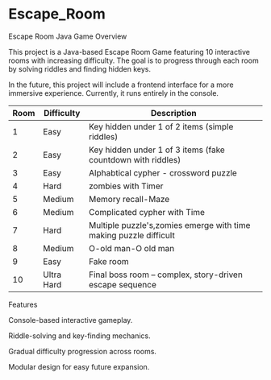 # Escape_Room
Escape Room Java Game
Overview

This project is a Java-based Escape Room Game featuring 10 interactive rooms with increasing difficulty.
The goal is to progress through each room by solving riddles and finding hidden keys.

In the future, this project will include a frontend interface for a more immersive experience.
Currently, it runs entirely in the console.

| Room | Difficulty | Description                                                       |
| ---- | ---------- | ----------------------------------------------------------------- |
| 1    | Easy       | Key hidden under 1 of 2 items (simple riddles)                    |
| 2    | Easy       | Key hidden under 1 of 3 items (fake countdown with  riddles)      |
| 3    | Easy       | Alphabtical cypher - crossword puzzle                             |
| 4    | Hard       | zombies with Timer                                                |
| 5    | Medium     | Memory recall-Maze                                                |
| 6    | Medium     | Complicated cypher with Time                                      |
| 7    | Hard       | Multiple puzzle's,zomies emerge with time making puzzle difficult |
| 8    | Medium     | O-old man-O old man                                               |
| 9    | Easy       | Fake room                                                         |
| 10   | Ultra Hard | Final boss room – complex, story-driven escape sequence           |

Features

Console-based interactive gameplay.

Riddle-solving and key-finding mechanics.

Gradual difficulty progression across rooms.

Modular design for easy future expansion.